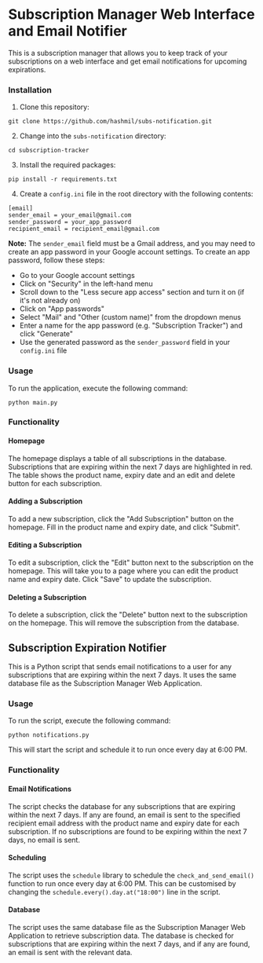 # Subscription Manager Web Interface and Email Notifier

This is a subscription manager that allows you to keep track of your subscriptions on a web interface and get email notifications for upcoming expirations.

### Installation

1. Clone this repository:

```
git clone https://github.com/hashmil/subs-notification.git
```

2. Change into the `subs-notification` directory:

```
cd subscription-tracker
```

3. Install the required packages:

```
pip install -r requirements.txt
```

4. Create a `config.ini` file in the root directory with the following contents:

```
[email]
sender_email = your_email@gmail.com
sender_password = your_app_password
recipient_email = recipient_email@gmail.com
```

**Note:** The `sender_email` field must be a Gmail address, and you may need to create an app password in your Google account settings. To create an app password, follow these steps:

- Go to your Google account settings
- Click on "Security" in the left-hand menu
- Scroll down to the "Less secure app access" section and turn it on (if it's not already on)
- Click on "App passwords"
- Select "Mail" and "Other (custom name)" from the dropdown menus
- Enter a name for the app password (e.g. "Subscription Tracker") and click "Generate"
- Use the generated password as the `sender_password` field in your `config.ini` file

### Usage

To run the application, execute the following command:

```
python main.py
```

### Functionality

#### Homepage

The homepage displays a table of all subscriptions in the database. Subscriptions that are expiring within the next 7 days are highlighted in red. The table shows the product name, expiry date and an edit and delete button for each subscription.

#### Adding a Subscription

To add a new subscription, click the "Add Subscription" button on the homepage. Fill in the product name and expiry date, and click "Submit".

#### Editing a Subscription

To edit a subscription, click the "Edit" button next to the subscription on the homepage. This will take you to a page where you can edit the product name and expiry date. Click "Save" to update the subscription.

#### Deleting a Subscription

To delete a subscription, click the "Delete" button next to the subscription on the homepage. This will remove the subscription from the database.

## Subscription Expiration Notifier

This is a Python script that sends email notifications to a user for any subscriptions that are expiring within the next 7 days. It uses the same database file as the Subscription Manager Web Application.

### Usage

To run the script, execute the following command:

```
python notifications.py
```

This will start the script and schedule it to run once every day at 6:00 PM.

### Functionality

#### Email Notifications

The script checks the database for any subscriptions that are expiring within the next 7 days. If any are found, an email is sent to the specified recipient email address with the product name and expiry date for each subscription. If no subscriptions are found to be expiring within the next 7 days, no email is sent.

#### Scheduling

The script uses the `schedule` library to schedule the `check_and_send_email()` function to run once every day at 6:00 PM. This can be customised by changing the `schedule.every().day.at("18:00")` line in the script.

#### Database

The script uses the same database file as the Subscription Manager Web Application to retrieve subscription data. The database is checked for subscriptions that are expiring within the next 7 days, and if any are found, an email is sent with the relevant data.
